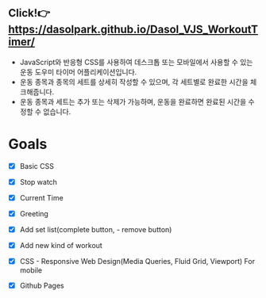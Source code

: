 ## Click!👉https://dasolpark.github.io/Dasol_VJS_WorkoutTimer/
- JavaScript와 반응형 CSS를 사용하여 데스크톱 또는 모바일에서 사용할 수 있는 운동 도우미 타이머 어플리케이션입니다.
- 운동 종목과 종목의 세트를 상세히 작성할 수 있으며, 각 세트별로 완료한 시간을 체크해줍니다.
- 운동 종목과 세트는 추가 또는 삭제가 가능하며, 운동을 완료하면 완료된 시간을 수정할 수 없습니다.

# Goals

- [X] Basic CSS

- [X] Stop watch

- [X] Current Time

- [X] Greeting

- [X] Add set list(complete button, - remove button)

- [X] Add new kind of workout

- [X] CSS - Responsive Web Design(Media Queries, Fluid Grid, Viewport) For mobile

- [X] Github Pages
